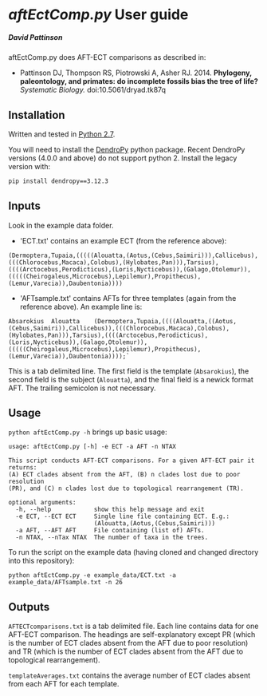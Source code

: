 # *aftEctComp.py* User guide
##### David Pattinson

aftEctComp.py does AFT-ECT comparisons as described in:

- Pattinson DJ, Thompson RS, Piotrowski A, Asher RJ. 2014. **Phylogeny, paleontology, and primates: do incomplete fossils bias the tree of life?** *Systematic Biology.* doi:10.5061/dryad.tk87q

## Installation

Written and tested in [Python 2.7](https://www.python.org/downloads/release/python-2716/).

You will need to install the [DendroPy](https://dendropy.org) python package. Recent DendroPy versions (4.0.0 and above) do not support python 2. Install the legacy version with:

```bash
pip install dendropy==3.12.3
```

## Inputs

Look in the example data folder.

- 'ECT.txt' contains an example ECT (from the reference above):

~~~
(Dermoptera,Tupaia,(((((Alouatta,(Aotus,(Cebus,Saimiri))),Callicebus),(((Chlorocebus,Macaca),Colobus),(Hylobates,Pan))),Tarsius),((((Arctocebus,Perodicticus),(Loris,Nycticebus)),(Galago,Otolemur)),(((((Cheirogaleus,Microcebus),Lepilemur),Propithecus),(Lemur,Varecia)),Daubentonia))))
~~~

- 'AFTsample.txt' contains AFTs for three templates (again from the reference above). An example line is:

~~~
Absarokius	Alouatta	(Dermoptera,Tupaia,((((Alouatta,((Aotus,(Cebus,Saimiri)),Callicebus)),(((Chlorocebus,Macaca),Colobus),(Hylobates,Pan))),Tarsius),((((Arctocebus,Perodicticus),(Loris,Nycticebus)),(Galago,Otolemur)),(((((Cheirogaleus,Microcebus),Lepilemur),Propithecus),(Lemur,Varecia)),Daubentonia))));`
~~~

This is a tab delimited line. The first field is the template (`Absarokius`), the second field is the subject (`Alouatta`), and the final field is a newick format AFT. The trailing semicolon is not necessary.

## Usage

`python aftEctComp.py -h` brings up basic usage:

~~~
usage: aftEctComp.py [-h] -e ECT -a AFT -n NTAX

This script conducts AFT-ECT comparisons. For a given AFT-ECT pair it returns:
(A) ECT clades absent from the AFT, (B) n clades lost due to poor resolution
(PR), and (C) n clades lost due to topological rearrangement (TR).

optional arguments:
  -h, --help            show this help message and exit
  -e ECT, --ECT ECT     Single line file containing ECT. E.g.:
                        (Alouatta,(Aotus,(Cebus,Saimiri)))
  -a AFT, --AFT AFT     File containing (list of) AFTs.
  -n NTAX, --nTax NTAX  The number of taxa in the trees.
~~~~

To run the script on the example data (having cloned and changed directory into this repository):

`python aftEctComp.py -e example_data/ECT.txt -a example_data/AFTsample.txt -n 26`

## Outputs

`AFTECTcomparisons.txt` is a tab delimited file. Each line contains data for one AFT-ECT comparison. The headings are self-explanatory except PR (which is the number of ECT clades absent from the AFT due to poor resolution) and TR (which is the number of ECT clades absent from the AFT due to topological rearrangement).

`templateAverages.txt` contains the average number of ECT clades absent from each AFT for each template.
